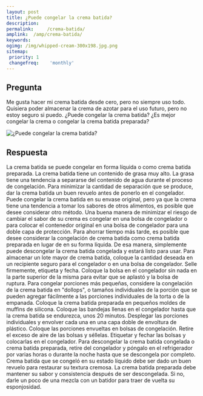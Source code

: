 ```yaml
---
layout: post
title: ¿Puede congelar la crema batida?  
description: 
permalink:     /crema-batida/
amplink:  /amp/crema-batida/
keywords: 
ogimg: /img/whipped-cream-300x198.jpg.png
sitemap:
 priority: 1
 changefreq:    'monthly'
---
```




## Pregunta

Me gusta hacer mi crema batida desde cero, pero no siempre uso todo. Quisiera poder almacenar la crema de azotar para el uso futuro, pero no estoy seguro si puedo. ¿Puede congelar la crema batida? ¿Es mejor congelar la crema o congelar la crema batida preparada?


![¿Puede congelar la crema batida?](https://sepuedecongelar.com/img/whipped-cream-300x198.jpg "¿Puede congelar la crema batida?" )


## Respuesta

La crema batida se puede congelar en forma líquida o como crema batida preparada. La crema batida tiene un contenido de grasa muy alto. La grasa tiene una tendencia a separarse del contenido de agua durante el proceso de congelación. Para minimizar la cantidad de separación que se produce, dar la crema batida un buen revuelo antes de ponerlo en el congelador. Puede congelar la crema batida en su envase original, pero ya que la crema tiene una tendencia a tomar los sabores de otros alimentos, es posible que desee considerar otro método. Una buena manera de minimizar el riesgo de cambiar el sabor de su crema es congelar en una bolsa de congelador o para colocar el contenedor original en una bolsa de congelador para una doble capa de protección.
Para ahorrar tiempo más tarde, es posible que desee considerar la congelación de crema batida como crema batida preparada en lugar de en su forma líquida. De esa manera, simplemente puede descongelar la crema batida congelada y estará listo para usar. Para almacenar un lote mayor de crema batida, coloque la cantidad deseada en un recipiente seguro para el congelador o en una bolsa de congelador. Selle firmemente, etiqueta y fecha. Coloque la bolsa en el congelador sin nada en la parte superior de la misma para evitar que se aplastó y la bolsa de ruptura.
Para congelar porciones más pequeñas, considere la congelación de la crema batida en "dollops", o tamaños individuales de la porción que se pueden agregar fácilmente a las porciones individuales de la torta o de la empanada. Coloque la crema batida preparada en pequeños moldes de muffins de silicona. Coloque las bandejas llenas en el congelador hasta que la crema batida se endurezca, unos 20 minutos. Desplegar las porciones individuales y envolver cada una en una capa doble de envoltura de plástico. Coloque las porciones envueltas en bolsas de congelación. Retire el exceso de aire de las bolsas y séllelas. Etiquetar y fechar las bolsas y colocarlas en el congelador.
Para descongelar la crema batida congelada o crema batida preparada, retire del congelador y póngalo en el refrigerador por varias horas o durante la noche hasta que se descongela por completo. Crema batida que se congeló en su estado líquido debe ser dado un buen revuelo para restaurar su textura cremosa. La crema batida preparada debe mantener su sabor y consistencia después de ser descongelada. Si no, darle un poco de una mezcla con un batidor para traer de vuelta su esponjosidad.